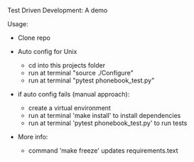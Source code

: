 Test Driven Development: A demo

Usage:
  - Clone repo
  - Auto config for Unix
      * cd into this projects folder
      * run at terminal "source ./Configure"
      * run at terminal "pytest phonebook_test.py"

  - if auto config fails (manual approach):
      * create a virtual environment
      * run at terminal 'make install' to install dependencies
      * run at terminal 'pytest phonebook_test.py' to run tests

  - More info:
      * command 'make freeze' updates requirements.text
